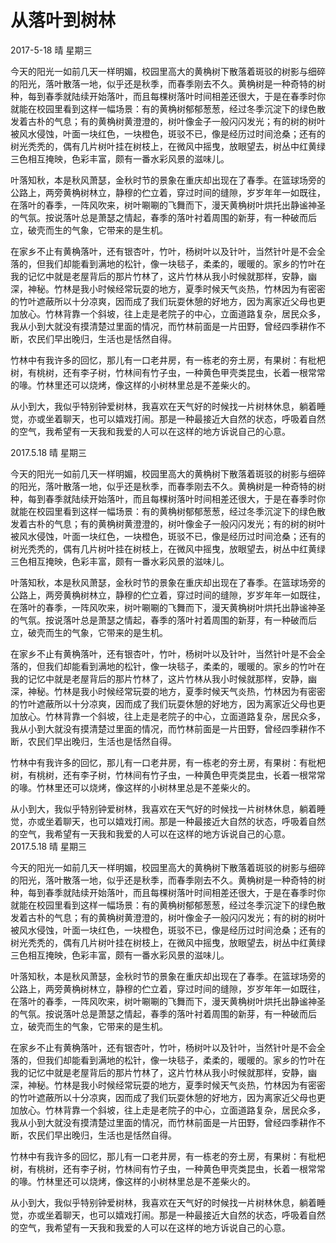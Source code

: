 # 从落叶到树林
2017-5-18    晴    星期三

今天的阳光一如前几天一样明媚，校园里高大的黄桷树下散落着斑驳的树影与细碎的阳光，落叶散落一地，似乎还是秋季，而春季刚去不久。黄桷树是一种奇特的树种，每到春季就陆续开始落叶，而且每棵树落叶时间相差还很大，于是在春季时你就能在校园里看到这样一幅场景：有的黄桷树郁郁葱葱，经过冬季沉淀下的绿色散发着古朴的气息；有的黄桷树黄澄澄的，树叶像金子一般闪闪发光；有的树的树叶被风水侵蚀，叶面一块红色，一块橙色，斑驳不已，像是经历过时间沧桑；还有的树光秃秃的，偶有几片树叶挂在树枝上，在微风中摇曳，放眼望去，树丛中红黄绿三色相互掩映，色彩丰富，颇有一番水彩风景的滋味儿。

叶落知秋，本是秋风萧瑟，金秋时节的景象在重庆却出现在了春季。在篮球场旁的公路上，两旁黄桷树林立，静穆的伫立着，穿过时间的缝隙，岁岁年年一如既往，在落叶的春季，一阵风吹来，树叶唰唰的飞舞而下，漫天黄桷树叶烘托出静谧神圣的气氛。按说落叶总是萧瑟之情起，春季的落叶衬着周围的新芽，有一种破而后立，破壳而生的气象，它带来的是生机。

在家乡不止有黄桷落叶，还有银杏叶，竹叶，杨树叶以及针叶，当然针叶是不会全落的，但我们却能看到满地的松针，像一块毯子，柔柔的，暖暖的。家乡的竹叶在我的记忆中就是老屋背后的那片竹林了，这片竹林从我小时候就那样，安静，幽深，神秘。竹林是我小时候经常玩耍的地方，夏季时候天气炎热，竹林因为有密密的竹叶遮蔽所以十分凉爽，因而成了我们玩耍休憩的好地方，因为离家近父母也更加放心。竹林背靠一个斜坡，往上走是老院子的中心，立面道路复杂，居民众多，我从小到大就没有摸清楚过里面的情况，而竹林前面是一片田野，曾经四季耕作不断，农民们早出晚归，生活也是恬然自得。

竹林中有我许多的回忆，那儿有一口老井房，有一栋老的夯土房，有果树：有枇杷树，有桃树，还有李子树，竹林间有竹子虫，一种黄色甲壳类昆虫，长着一根常常的喙。竹林里还可以烧烤，像这样的小树林里总是不差柴火的。

从小到大，我似乎特别钟爱树林，我喜欢在天气好的时候找一片树林休息，躺着睡觉，亦或坐着聊天，也可以嬉戏打闹。那是一种最接近大自然的状态，呼吸着自然的空气，我希望有一天我和我爱的人可以在这样的地方诉说自己的心意。

2017.5.18    晴    星期三

今天的阳光一如前几天一样明媚，校园里高大的黄桷树下散落着斑驳的树影与细碎的阳光，落叶散落一地，似乎还是秋季，而春季刚去不久。黄桷树是一种奇特的树种，每到春季就陆续开始落叶，而且每棵树落叶时间相差还很大，于是在春季时你就能在校园里看到这样一幅场景：有的黄桷树郁郁葱葱，经过冬季沉淀下的绿色散发着古朴的气息；有的黄桷树黄澄澄的，树叶像金子一般闪闪发光；有的树的树叶被风水侵蚀，叶面一块红色，一块橙色，斑驳不已，像是经历过时间沧桑；还有的树光秃秃的，偶有几片树叶挂在树枝上，在微风中摇曳，放眼望去，树丛中红黄绿三色相互掩映，色彩丰富，颇有一番水彩风景的滋味儿。

叶落知秋，本是秋风萧瑟，金秋时节的景象在重庆却出现在了春季。在篮球场旁的公路上，两旁黄桷树林立，静穆的伫立着，穿过时间的缝隙，岁岁年年一如既往，在落叶的春季，一阵风吹来，树叶唰唰的飞舞而下，漫天黄桷树叶烘托出静谧神圣的气氛。按说落叶总是萧瑟之情起，春季的落叶衬着周围的新芽，有一种破而后立，破壳而生的气象，它带来的是生机。

在家乡不止有黄桷落叶，还有银杏叶，竹叶，杨树叶以及针叶，当然针叶是不会全落的，但我们却能看到满地的松针，像一块毯子，柔柔的，暖暖的。家乡的竹叶在我的记忆中就是老屋背后的那片竹林了，这片竹林从我小时候就那样，安静，幽深，神秘。竹林是我小时候经常玩耍的地方，夏季时候天气炎热，竹林因为有密密的竹叶遮蔽所以十分凉爽，因而成了我们玩耍休憩的好地方，因为离家近父母也更加放心。竹林背靠一个斜坡，往上走是老院子的中心，立面道路复杂，居民众多，我从小到大就没有摸清楚过里面的情况，而竹林前面是一片田野，曾经四季耕作不断，农民们早出晚归，生活也是恬然自得。

竹林中有我许多的回忆，那儿有一口老井房，有一栋老的夯土房，有果树：有枇杷树，有桃树，还有李子树，竹林间有竹子虫，一种黄色甲壳类昆虫，长着一根常常的喙。竹林里还可以烧烤，像这样的小树林里总是不差柴火的。

从小到大，我似乎特别钟爱树林，我喜欢在天气好的时候找一片树林休息，躺着睡觉，亦或坐着聊天，也可以嬉戏打闹。那是一种最接近大自然的状态，呼吸着自然的空气，我希望有一天我和我爱的人可以在这样的地方诉说自己的心意。
2017.5.18    晴    星期三

今天的阳光一如前几天一样明媚，校园里高大的黄桷树下散落着斑驳的树影与细碎的阳光，落叶散落一地，似乎还是秋季，而春季刚去不久。黄桷树是一种奇特的树种，每到春季就陆续开始落叶，而且每棵树落叶时间相差还很大，于是在春季时你就能在校园里看到这样一幅场景：有的黄桷树郁郁葱葱，经过冬季沉淀下的绿色散发着古朴的气息；有的黄桷树黄澄澄的，树叶像金子一般闪闪发光；有的树的树叶被风水侵蚀，叶面一块红色，一块橙色，斑驳不已，像是经历过时间沧桑；还有的树光秃秃的，偶有几片树叶挂在树枝上，在微风中摇曳，放眼望去，树丛中红黄绿三色相互掩映，色彩丰富，颇有一番水彩风景的滋味儿。

叶落知秋，本是秋风萧瑟，金秋时节的景象在重庆却出现在了春季。在篮球场旁的公路上，两旁黄桷树林立，静穆的伫立着，穿过时间的缝隙，岁岁年年一如既往，在落叶的春季，一阵风吹来，树叶唰唰的飞舞而下，漫天黄桷树叶烘托出静谧神圣的气氛。按说落叶总是萧瑟之情起，春季的落叶衬着周围的新芽，有一种破而后立，破壳而生的气象，它带来的是生机。

在家乡不止有黄桷落叶，还有银杏叶，竹叶，杨树叶以及针叶，当然针叶是不会全落的，但我们却能看到满地的松针，像一块毯子，柔柔的，暖暖的。家乡的竹叶在我的记忆中就是老屋背后的那片竹林了，这片竹林从我小时候就那样，安静，幽深，神秘。竹林是我小时候经常玩耍的地方，夏季时候天气炎热，竹林因为有密密的竹叶遮蔽所以十分凉爽，因而成了我们玩耍休憩的好地方，因为离家近父母也更加放心。竹林背靠一个斜坡，往上走是老院子的中心，立面道路复杂，居民众多，我从小到大就没有摸清楚过里面的情况，而竹林前面是一片田野，曾经四季耕作不断，农民们早出晚归，生活也是恬然自得。

竹林中有我许多的回忆，那儿有一口老井房，有一栋老的夯土房，有果树：有枇杷树，有桃树，还有李子树，竹林间有竹子虫，一种黄色甲壳类昆虫，长着一根常常的喙。竹林里还可以烧烤，像这样的小树林里总是不差柴火的。

从小到大，我似乎特别钟爱树林，我喜欢在天气好的时候找一片树林休息，躺着睡觉，亦或坐着聊天，也可以嬉戏打闹。那是一种最接近大自然的状态，呼吸着自然的空气，我希望有一天我和我爱的人可以在这样的地方诉说自己的心意。

